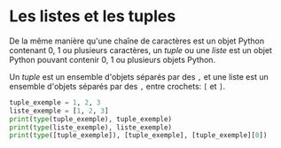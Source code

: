 # Les listes et les tuples

De la même manière qu'une chaîne de caractères est un objet Python contenant 0, 1 ou plusieurs caractères, un *tuple* ou une *liste* 
est un objet Python pouvant contenir 0, 1 ou plusieurs objets Python.

Un *tuple* est un ensemble d'objets séparés par des `,` et une liste est un ensemble d'objets séparés par des `,` entre crochets: `[` et `]`.

```python runnable
tuple_exemple = 1, 2, 3
liste_exemple = [1, 2, 3]
print(type(tuple_exemple), tuple_exemple)
print(type(liste_exemple), liste_exemple)
print(type([tuple_exemple]), [tuple_exemple], [tuple_exemple][0])
```